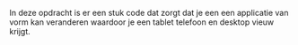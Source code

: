 In deze opdracht is er een stuk code dat zorgt dat je een een applicatie van vorm kan veranderen waardoor je een tablet telefoon en desktop vieuw krijgt.
